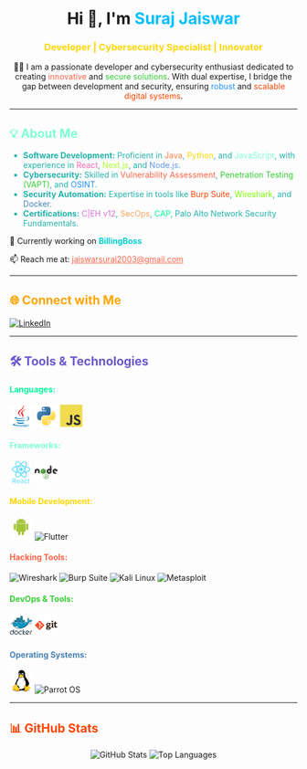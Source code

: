 <h1 align="center">Hi 👋, I'm <span style="color:#00BFFF;">Suraj Jaiswar</span></h1>
<h3 align="center" style="color:#FFD700;">Developer | Cybersecurity Specialist | Innovator</h3>

<p align="center">
  👨‍💻 I am a passionate developer and cybersecurity enthusiast dedicated to creating <span style="color:#FF6347;">innovative</span> and <span style="color:#32CD32;">secure solutions</span>.  
  With dual expertise, I bridge the gap between development and security, ensuring <span style="color:#1E90FF;">robust</span> and <span style="color:#FF4500;">scalable digital systems</span>.
</p>

---

<h2 align="left" style="color:#7FFFD4;">💡 About Me</h2>
<ul style="color:#20B2AA;">
  <li><strong>Software Development:</strong> Proficient in <span style="color:#FF7F50;">Java</span>, <span style="color:#FFD700;">Python</span>, and <span style="color:#7FFFD4;">JavaScript</span>, with experience in <span style="color:#FF69B4;">React</span>, <span style="color:#ADFF2F;">Next.js</span>, and <span style="color:#6495ED;">Node.js</span>.</li>
  <li><strong>Cybersecurity:</strong> Skilled in <span style="color:#FF6347;">Vulnerability Assessment</span>, <span style="color:#32CD32;">Penetration Testing (VAPT)</span>, and <span style="color:#1E90FF;">OSINT</span>.</li>
  <li><strong>Security Automation:</strong> Expertise in tools like <span style="color:#FF4500;">Burp Suite</span>, <span style="color:#7CFC00;">Wireshark</span>, and <span style="color:#4682B4;">Docker</span>.</li>
  <li><strong>Certifications:</strong> <span style="color:#DA70D6;">C|EH v12</span>, <span style="color:#F4A460;">SecOps</span>, <span style="color:#00FA9A;">CAP</span>, Palo Alto Network Security Fundamentals.</li>
</ul>
<p>🔭 Currently working on <strong style="color:#00CED1;">BillingBoss</strong></p>
<p>📫 Reach me at: <a href="mailto:jaiswarsuraj2003@gmail.com" style="color:#FF6347;">jaiswarsuraj2003@gmail.com</a></p>

---

<h2 align="left" style="color:#FFA500;">🌐 Connect with Me</h2>
<p align="left">
  <a href="https://linkedin.com/in/suraj-jaiswar-7007251b6" target="blank">
    <img align="center" src="https://raw.githubusercontent.com/rahuldkjain/github-profile-readme-generator/master/src/images/icons/Social/linked-in-alt.svg" alt="LinkedIn" height="30" width="40" />
  </a>
</p>

---

<h2 align="left" style="color:#6A5ACD;">🛠️ Tools & Technologies</h2>
<h4 style="color:#00FA9A;">Languages:</h4>
<p>
  <img src="https://raw.githubusercontent.com/devicons/devicon/master/icons/java/java-original.svg" alt="Java" width="40" height="40" />
  <img src="https://raw.githubusercontent.com/devicons/devicon/master/icons/python/python-original.svg" alt="Python" width="40" height="40" />
  <img src="https://raw.githubusercontent.com/devicons/devicon/master/icons/javascript/javascript-original.svg" alt="JavaScript" width="40" height="40" />
</p>

<h4 style="color:#7FFFD4;">Frameworks:</h4>
<p>
  <img src="https://raw.githubusercontent.com/devicons/devicon/master/icons/react/react-original-wordmark.svg" alt="React" width="40" height="40" />
  <img src="https://raw.githubusercontent.com/devicons/devicon/master/icons/nodejs/nodejs-original-wordmark.svg" alt="Node.js" width="40" height="40" />
</p>

<h4 style="color:#FFD700;">Mobile Development:</h4>
<p>
  <img src="https://raw.githubusercontent.com/devicons/devicon/master/icons/android/android-original-wordmark.svg" alt="Android" width="40" height="40" />
  <img src="https://www.vectorlogo.zone/logos/flutterio/flutterio-icon.svg" alt="Flutter" width="40" height="40" />
</p>

<h4 style="color:#FF6347;">Hacking Tools:</h4>
<p>
  <img src="https://img.icons8.com/color/48/000000/wireshark.png" alt="Wireshark" width="40" height="40" />
  <img src="https://upload.wikimedia.org/wikipedia/commons/thumb/e/e7/Burp_Suite_Logo.svg/1200px-Burp_Suite_Logo.svg.png" alt="Burp Suite" width="40" height="40" />
  <img src="https://upload.wikimedia.org/wikipedia/commons/thumb/1/1b/Kali_Linux_2.0_wordmark.svg/1200px-Kali_Linux_2.0_wordmark.svg.png" alt="Kali Linux" width="40" height="40" />
  <img src="https://img.icons8.com/color/48/000000/metasploit.png" alt="Metasploit" width="40" height="40" />
</p>

<h4 style="color:#32CD32;">DevOps & Tools:</h4>
<p>
  <img src="https://raw.githubusercontent.com/devicons/devicon/master/icons/docker/docker-original-wordmark.svg" alt="Docker" width="40" height="40" />
  <img src="https://raw.githubusercontent.com/devicons/devicon/master/icons/git/git-original-wordmark.svg" alt="Git" width="40" height="40" />
</p>

<h4 style="color:#4682B4;">Operating Systems:</h4>
<p>
  <img src="https://raw.githubusercontent.com/devicons/devicon/master/icons/linux/linux-original.svg" alt="Linux" width="40" height="40" />
  <img src="https://upload.wikimedia.org/wikipedia/commons/thumb/d/db/Parrot_OS_Logo.svg/1024px-Parrot_OS_Logo.svg.png" alt="Parrot OS" width="40" height="40" />
</p>

---

<h2 align="left" style="color:#FF4500;">📊 GitHub Stats</h2>
<p align="center">
  <img src="https://github-readme-stats.vercel.app/api?username=surajjaiswar2003&show_icons=true&locale=en&theme=radical" alt="GitHub Stats" width="48%" />
  <img src="https://github-readme-stats.vercel.app/api/top-langs?username=surajjaiswar2003&show_icons=true&locale=en&layout=compact&theme=radical" alt="Top Languages" width="48%" />
</p>
